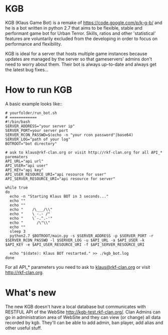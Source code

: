 KGB
===

KGB (Klaus Game Bot) is a remake of https://code.google.com/p/k-g-b/ and he is a bot written in python 2.7 that aims to be flexible, stable and performant game bot for Urban Terror. Skills, ratios and other 'statistical' features are voluntarily excluded from the developing in order to focus on performance and flexibility.

KGB is ideal for a server that hosts multiple game instances because updates are managed by the server so that gameservers' admins don't need to worry about them. Their bot is always up-to-date and always get the latest bug fixes...


How to run KGB
====================

A basic example looks like::

    # yourfolder/run_bot.sh
    # ============
    #!/bin/bash
    SERVER_ADDRESS="your server ip"
    SERVER_PORT=your server port
    SERVER_RCON_PASSWD=$(echo -n "your rcon password"|base64)
    SERVER_LOG="path of your log"
    BOTROOT="bot directory"

    # ask to klaus@rkf-clan.org or visit http://rkf-clan.org for all API_* parematers
    API_URL="api url"
    API_USER="api user"
    API_KEY="api key"
    API_USER_RESOURCE_URI="api resource for user"
    API_SERVER_RESOURCE_URI="api resource for server"

    while true
    do
      echo -n "Starting Klaus BOT in 3 seconds..."
      echo ""
      echo ""
      echo "    /\___/\\"
      echo "    \ -.- /"
      echo "    \`-.^.-'"
      echo "      /\"\\"
      echo ""
      sleep 3
      python2.7 $BOTROOT/main.py -s $SERVER_ADDRESS -p $SERVER_PORT -r $SERVER_RCON_PASSWD -l $SERVER_LOG -u $API_URL -a $API_USER -k $API_KEY -e $API_USER_RESOURCE_URI -f $API_SERVER_RESOURCE_URI

      echo "$(date): Klaus BOT restarted." >> ./kgb_bot.log
    done

For all API_* parameters you need to ask to klaus@rkf-clan.org or visit http://rkf-clan.org. 


What's new
====================
The new KGB doesn't have a local database but communicates with RESTFUL API of the WebSite http://kgb-test.rkf-clan.org/. Clan Admins can go in administration area of WebSite and they can view (or change) all data recorded by kgb. They'll can be able to add admin, ban player, add alias and other useful stuff.